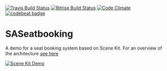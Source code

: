 [![Travis Build Status](https://travis-ci.org/fsaar/SASeatBooking.svg?branch=master)](https://travis-ci.org/fsaar/SASeatBooking)
[![Bitrise Build Status](https://www.bitrise.io/app/bdb661c51c14814f/status.svg?token=AAgalx1JK0oiRGhHO5Gf1g&branch=master)](https://www.bitrise.io/app/bdb661c51c14814f)
[![Code Climate](https://codeclimate.com/github/fsaar/SASeatBooking/badges/gpa.svg)](https://codeclimate.com/github/fsaar/SASeatBooking)
[![codebeat badge](https://codebeat.co/badges/b657f704-2220-4e19-9cb6-65e77dc13214)](https://codebeat.co/projects/github-com-fsaar-saseatbooking-master)

# SASeatbooking 

A demo for a seat booking system based on Scene Kit. For an overview of the architecture [see here](https://www.allaboutswift.com/dev/2017/9/3/a-seatbooking-system-based-on-scene-kit)

[![Scene Kit Demo](https://static1.squarespace.com/static/56e48990f699bb97173ad03c/t/59ac3a7f8fd4d287481104dd/1504459503524)](https://www.allaboutswift.com/dev/2017/9/3/a-seatbooking-system-based-on-scene-kit)
